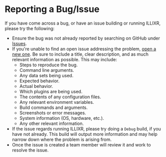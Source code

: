 # Reporting a Bug/Issue

If you have come across a bug, or have an issue building or running ILLIXR, please try the following:

- Ensure the bug was not already reported by searching on GitHub under [Issues][1].
- If you're unable to find an open issue addressing the problem, [open a new one][2]. Be sure to include a title, clear description, and as much relevant information as possible. This may include:
  - Steps to reproduce the bug.
  - Command line arguments.
  - Any data sets being used.
  - Expected behavior.
  - Actual behavior.
  - Which plugins are being used.
  - The contents of any configuration files.
  - Any relevant environment variables.
  - Build commands and arguments.
  - Screenshots or error messages.
  - System information (OS, hardware, etc.).
  - Any other relevant information.
- If the issue regards running ILLIXR, please try doing a `Debug` build, if you have not already. This build will output more information and may help narrow down where the problem is arising from.
- Once the issue is created a team member will review it and work to resolve the issue.

[1]: https://github.com/ILLIXR/ILLIXR/issues
[2]: https://github.com/ILLIXR/ILLIXR/issues/new
